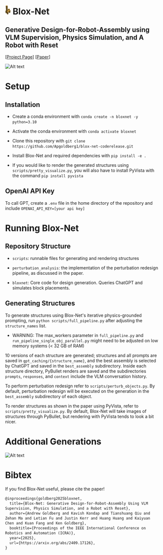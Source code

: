 <h1 align="left">
    <img alt="bloxnet_giraffe" src="assets/bloxnet_giraffe.png" width="auto" height="30" />
    Blox-Net
</h1>

## Generative Design-for-Robot-Assembly using VLM Supervision, Physics Simulation, and A Robot with Reset

[[Project Page](https://bloxnet.org/)] [[Paper](https://arxiv.org/abs/2409.17126)]

![Alt text](https://bloxnet.org/data/Blox-Net-Pipeline-Jpeg.001.jpeg)

# Setup

## Installation
- Create a conda environment with ```conda create -n bloxnet -y python=3.10```

- Activate the conda environment with ```conda activate bloxnet```

- Clone this repository with ```git clone https://github.com/Apgoldberg1/blox-net-coderelease.git```

- Install Blox-Net and required dependencies with ```pip install -e .```

- If you would like to render the generated structures using ```scripts/pretty_visualize.py```, you will also have to install PyVista with the command ```pip install pyvista```

## OpenAI API Key
To call GPT, create a ```.env``` file in the home directory of the repository and include ```OPENAI_API_KEY=[your api key]```


# Running Blox-Net

## Repository Structure
- ```scripts```: runnable files for generating and rendering structures

- ```perturbation_analysis```: the implementation of the perturbation redesign pipeline, as discussed in the paper.

- ```bloxnet```: Core code for design generation. Queries ChatGPT and simulates block placements.


## Generating Structures
To generate structures using Blox-Net's iterative physics-grounded prompting, run ```python scripts/full_pipeline.py``` after adjusting the ```structure_names``` list.

- WARNING: The max_workers parameter in ```full_pipeline.py``` and ```run_pipeline_single_obj_parallel.py``` might need to be adjusted on low memory systems (< 32 GB of RAM)


10 versions of each structure are generated; structures and all prompts are saved in ```gpt_caching/{structure_name}```, and the best assembly is selected by ChatGPT and saved in the ```best_assembly``` subdirectory. Inside each structure directory, PyBullet renders are saved and the subdirectories ```prompts```, ```responses```, and ```context``` include the VLM conversation history.

To perform perturbation redesign refer to ```scripts/perturb_objects.py```. By default, perturbation redesign will be executed on the generation in the ```best_assembly``` subdirectory of each object.

To render structures as shown in the paper using PyVista, refer to ```scripts/pretty_visualize.py```. By default, Blox-Net will take images of structures through PyBullet, but rendering with PyVista tends to look a bit nicer.

# Additional Generations
![Alt text](https://bloxnet.org/data/Renders%20Grid.jpg)

# Bibtex
If you find Blox-Net useful, please cite the paper!

```
@inproceedings{goldberg2025bloxnet,
  title={Blox-Net: Generative Design-for-Robot-Assembly Using VLM Supervision, Physics Simulation, and a Robot with Reset},
  author={Andrew Goldberg and Kavish Kondap and Tianshuang Qiu and Zehan Ma and Letian Fu and Justin Kerr and Huang Huang and Kaiyuan Chen and Kuan Fang and Ken Goldberg},
  booktitle={Proceedings of the IEEE International Conference on Robotics and Automation (ICRA)},
  year={2025},
  url={https://arxiv.org/abs/2409.17126},
}
```